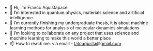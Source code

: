 - 👋 Hi, I’m Franco Aquistapace
- 👀 I’m interested in quantum physics, materials science and artificial intelligence 
- 🌱 I’m currently finishing my undergraduate thesis, it is about machine learning methods for analysis of molecular dynamics simulations
- 💞️ I’m looking to collaborate on any project that uses science and machine learning to make this world a better place
- 📫 How to reach me: via email - tatoaquista@gmail.com

<!---
rambo1309/rambo1309 is a ✨ special ✨ repository because its `README.md` (this file) appears on your GitHub profile.
You can click the Preview link to take a look at your changes.
--->
